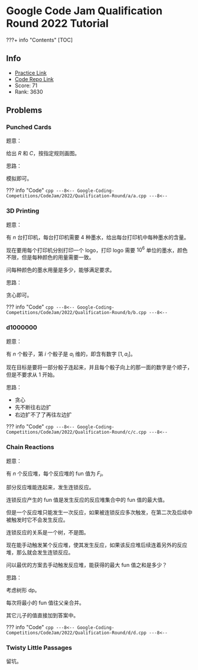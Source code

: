 # Google Code Jam Qualification Round 2022 Tutorial

???+ info "Contents"
    [TOC]

## Info

* [Practice Link](https://codingcompetitions.withgoogle.com/codejam/round/0000000000876ff1)
* [Code Repo Link](https://github.com/Dup4/Google-Coding-Competitions/tree/main/CodeJam/2022/Qualification-Round)
* Score: 71
* Rank: 3630

## Problems

### Punched Cards

题意：

给出 $R$ 和 $C$，按指定规则画图。

思路：

模拟即可。

??? info "Code"
    ```cpp
    ---8<--
    Google-Coding-Competitions/CodeJam/2022/Qualification-Round/a/a.cpp
    ---8<--
    ```

### 3D Printing

题意：

有 $n$ 台打印机，每台打印机需要 $4$ 种墨水，给出每台打印机中每种墨水的含量。

现在要用每个打印机分别打印一个 logo，打印 logo 需要 $10^6$ 单位的墨水，颜色不限，但是每种颜色的用量需要一致。

问每种颜色的墨水用量是多少，能够满足要求。

思路：

贪心即可。

??? info "Code"
    ```cpp
    ---8<--
    Google-Coding-Competitions/CodeJam/2022/Qualification-Round/b/b.cpp
    ---8<--
    ```

### d1000000

题意：

有 $n$ 个骰子，第 $i$ 个骰子是 $a_i$ 维的，即含有数字 $[1, a_i]$。

现在目标是要将一部分骰子连起来，并且每个骰子向上的那一面的数字是个顺子，但是不要求从 $1$ 开始。

思路：

* 贪心
* 先不断往右边扩
* 右边扩不了了再往左边扩

??? info "Code"
    ```cpp
    ---8<--
    Google-Coding-Competitions/CodeJam/2022/Qualification-Round/c/c.cpp
    ---8<--
    ```

### Chain Reactions

题意：

有 $n$ 个反应堆，每个反应堆的 fun 值为 $F_i$。

部分反应堆能连起来，发生连锁反应。

连锁反应产生的 fun 值是发生反应的反应堆集合中的 fun 值的最大值。

但是一个反应堆只能发生一次反应，如果被连锁反应多次触发，在第二次及后续中被触发时它不会发生反应。

连锁反应的关系是一个树，不是图。

现在能手动触发某个反应堆，使其发生反应，如果该反应堆后续连着另外的反应堆，那么就会发生连锁反应。

问以最优的方案去手动触发反应堆，能获得的最大 fun 值之和是多少？

思路：

考虑树形 dp。

每次将最小的 fun 值往父亲合并。

其它儿子的值直接加到答案中。

??? info "Code"
    ```cpp
    ---8<--
    Google-Coding-Competitions/CodeJam/2022/Qualification-Round/d/d.cpp
    ---8<--
    ```

### Twisty Little Passages

留坑。
